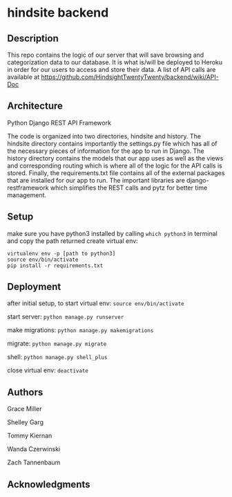 # hindsite backend

## Description

This repo contains the logic of our server that will save browsing and categorization data to our database. It is what is/will be deployed to Heroku in order for our users to access and store their data. A list of API calls are available at https://github.com/HindsightTwentyTwenty/backend/wiki/API-Doc

## Architecture

Python Django REST API Framework

The code is organized into two directories, hindsite and history. The hindsite directory contains importantly
the settings.py file which has all of the necessary pieces of information for the app to run in Django. The history
directory contains the models that our app uses as well as the views and corresponding routing which is where
all of the logic for the API calls is stored. Finally, the requirements.txt file contains all of the external
packages that are installed for our app to run. The important libraries are django-restframework which simplifies
the REST calls and pytz for better time management.

## Setup

make sure you have python3 installed by calling `which python3` in terminal and copy the path returned
create virtual env: 
```
virtualenv env -p [path to python3]
source env/bin/activate
pip install -r requirements.txt
```

## Deployment

after initial setup, to start virtual env: `source env/bin/activate`

start server: `python manage.py runserver`

make migrations: `python manage.py makemigrations`

migrate: `python manage.py migrate`

shell: `python manage.py shell_plus`

close virtual env: `deactivate`

## Authors

Grace Miller

Shelley Garg

Tommy Kiernan

Wanda Czerwinski

Zach Tannenbaum

## Acknowledgments
